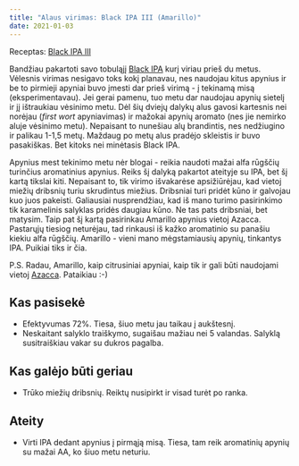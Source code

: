 ```yaml
---
title: "Alaus virimas: Black IPA III (Amarillo)"
date: 2021-01-03
---
```


Receptas: [Black IPA III](https://www.brewersfriend.com/homebrew/recipe/view/1097679/black-ipa-iii)

Bandžiau pakartoti savo tobuląjį [Black IPA](https://www.brewersfriend.com/homebrew/recipe/view/733666/azacca-black-ipa/252501)
kurį viriau prieš du metus. Vėlesnis virimas nesigavo toks kokį planavau, nes
naudojau kitus apynius ir be to pirmieji apyniai buvo įmesti dar prieš virimą -
į tekinamą misą (eksperimentavau). Jei gerai pamenu, tuo metu dar naudojau
apynių sietelį ir jį ištraukiau vėsinimo metu. Dėl šių dviejų dalykų alus gavosi
kartesnis nei norėjau (*first wort* apyniavimas) ir mažokai apynių aromato (nes
jie nemirko aluje vėsinimo metu). Nepaisant to nunešiau alų brandintis, nes
nedžiugino ir palikau 1-1,5 metų. Maždaug po metų alus pradėjo skleistis ir buvo
pasakiškas. Bet kitoks nei minėtasis Black IPA.

Apynius mest tekinimo metu nėr blogai - reikia naudoti mažai alfa rūgščių
turinčius aromatinius apynius. Reiks šį dalyką pakartot ateityje su IPA, bet šį
kartą tikslai kiti. Nepaisant to, tik virimo išvakarėse apsižiūrėjau, kad vietoj
miežių dribsnių turiu skrudintus miežius. Dribsniai turi pridėt kūno ir
galvojau kuo juos pakeisti. Galiausiai nusprendžiau, kad iš mano turimo
pasirinkimo tik karamelinis salyklas pridės daugiau kūno. Ne tas pats dribsniai,
bet matysim. Taip pat šį kartą pasirinkau Amarillo apynius vietoj Azacca.
Pastarųjų tiesiog neturėjau, tad rinkausi iš kažko aromatinio su panašiu kiekiu
alfa rūgščių. Amarillo - vieni mano mėgstamiausių apynių, tinkantys IPA. Puikiai
tiks ir čia.

P.S. Radau, Amarillo, kaip citrusiniai apyniai, kaip tik ir gali būti naudojami
vietoj [Azacca](http://www.hopslist.com/hops/dual-purpose-hops/azacca/).
Pataikiau :-)


## Kas pasisekė

- Efektyvumas 72%. Tiesa, šiuo metu jau taikau į aukštesnį.
- Neskaitant salyklo traiškymo, sugaišau mažiau nei 5 valandas. Salyklą
  susitraiškiau vakar su dukros pagalba.


## Kas galėjo būti geriau

- Trūko miežių dribsnių. Reiktų nusipirkt ir visad turėt po ranka.

## Ateity

- Virti IPA dedant apynius į pirmąją misą. Tiesa, tam reik aromatinių apynių su
  mažai AA, ko šiuo metu neturiu.
